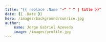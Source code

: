 ```yaml
---
title: "{{ replace .Name "-" " " | title }}"
date: {{ .Date }}
hero: /images/background/sunrise.jpg
author:
    name: Jorge Gabriel Azevedo
    image: /images/profile.jpg
---
```

